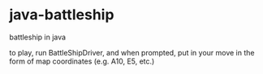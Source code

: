# java-battleship
battleship in java

to play, run BattleShipDriver, and when prompted, put in your move in the form of map coordinates (e.g. A10, E5, etc.) 
